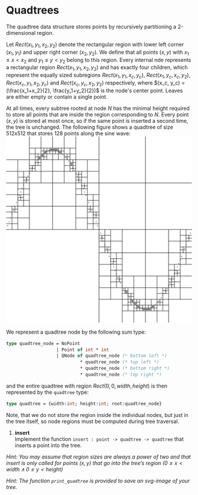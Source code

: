 # Quadtrees
The quadtree data structure stores points by recursively partitioning a 2-dimensional region.

Let $Rect(x_1, y_1, x_2, y_2)$ denote the rectangular region with lower left corner $(x_1, y_1)$ and upper right corner $(x_2, y_2)$. We define that all points $(x, y)$ with $x_1 \leq x < x_2$ and $y_1 \leq y < y_2$  belong to this region. Every internal nde represents a rectangular region $Rect(x_1, y_1, x_2, y_2)$ and has exactly four children, which represent the equally sized subregions $Rect(x_1, y_1, x_c, y_c)$, $Rect(x_1, y_c, x_c, y_2)$, $Rect(x_c, y_1, x_2, y_c)$ and $Rect(x_c, y_c, x_2, y_2)$ respectively, where $(x_c, y_c) = (\frac{x_1+x_2}{2}, \frac{y_1+y_2}{2})$ is the node's center point. Leaves are either empty or contain a single point.

At all times, every subtree rooted at node $N$ has the minimal height required to store all points that are inside the region corresponding to $N$. Every point $(x,y)$ is stored at most once, so if the same point is inserted a second time, the tree is unchanged. The following figure shows a quadtree of size 512x512 that stores 128 points along the sine wave:
![](quadtree_sine_wave.png)

We represent a quadtree node by the following sum type:

```Ocaml
type quadtree_node = NoPoint
                   | Point of int * int
                   | QNode of quadtree_node (* bottom left *)
                            * quadtree_node (* top left *)
                            * quadtree_node (* bottom right *)
                            * quadtree_node (* top right *)
```

and the entire quadtree with region $Rect(0, 0, width, height)$ is then represented by the ```quadtree``` type:

```Ocaml
type quadtree = {width:int; height:int; root:quadtree_node}
```
Note, that we do not store the region inside the individual nodes, but just in the tree itself, so node regions must be computed during tree traversal.

1. **insert** \
   Implement the function ```insert : point -> quadtree -> quadtree``` that inserts a point into the tree.

*Hint: You may assume that region sizes are always a power of two and that insert is only called for points $(x,y)$ that go into the tree’s region $(0 \leq x < width ∧ 0 \leq y < height)$*

*Hint: The function ```print_quadtree``` is provided to save an svg-image of your tree.*